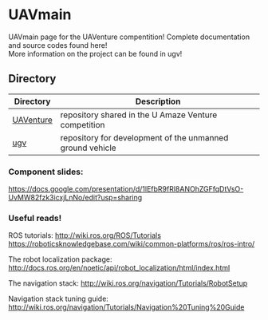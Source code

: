 # UAVmain
UAVmain page for the UAVenture compentition! Complete documentation and source codes found here!  
More information on the project can be found in ugv!

## Directory
| Directory | Description |
| ---       | ---         |
| [UAVenture](./UAVenture) | repository shared in the U Amaze Venture competition |
| [ugv](./ugv)             | repository for development of the unmanned ground vehicle |

### Component slides:
https://docs.google.com/presentation/d/1lEfbR9fRl8ANOhZGFfqDtVsO-UvMW82fzk3icxjLnNo/edit?usp=sharing


### Useful reads!
ROS tutorials:
http://wiki.ros.org/ROS/Tutorials
https://roboticsknowledgebase.com/wiki/common-platforms/ros/ros-intro/

The robot localization package:
http://docs.ros.org/en/noetic/api/robot_localization/html/index.html

The navigation stack:
http://wiki.ros.org/navigation/Tutorials/RobotSetup

Navigation stack tuning guide:
http://wiki.ros.org/navigation/Tutorials/Navigation%20Tuning%20Guide
